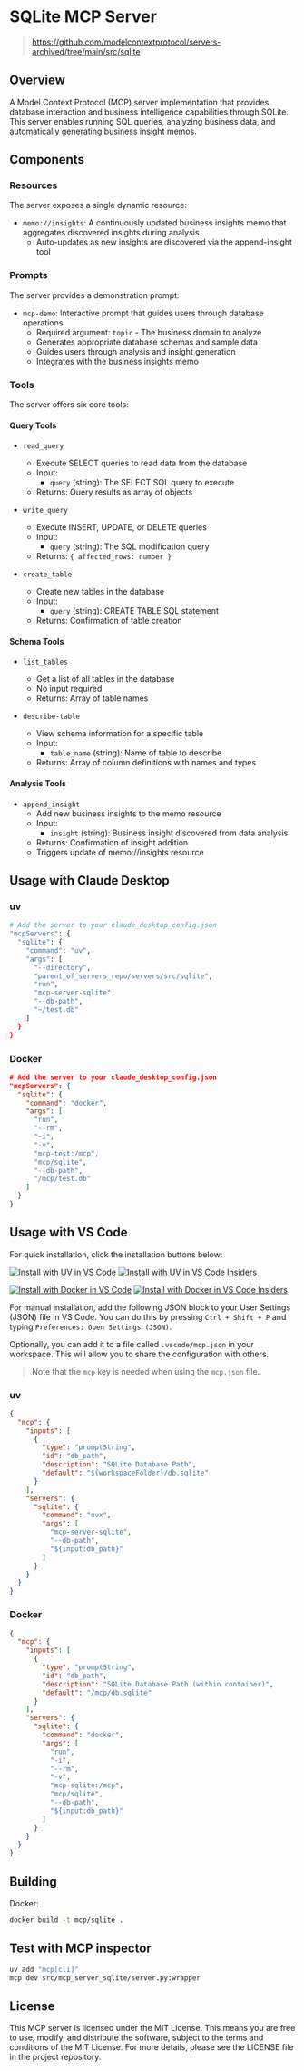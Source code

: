 # SQLite MCP Server

> <https://github.com/modelcontextprotocol/servers-archived/tree/main/src/sqlite>

## Overview

A Model Context Protocol (MCP) server implementation that provides database interaction and business intelligence capabilities through SQLite. This server enables running SQL queries, analyzing business data, and automatically generating business insight memos.

## Components

### Resources

The server exposes a single dynamic resource:

- `memo://insights`: A continuously updated business insights memo that aggregates discovered insights during analysis
  - Auto-updates as new insights are discovered via the append-insight tool

### Prompts

The server provides a demonstration prompt:

- `mcp-demo`: Interactive prompt that guides users through database operations
  - Required argument: `topic` - The business domain to analyze
  - Generates appropriate database schemas and sample data
  - Guides users through analysis and insight generation
  - Integrates with the business insights memo

### Tools

The server offers six core tools:

#### Query Tools

- `read_query`
  - Execute SELECT queries to read data from the database
  - Input:
    - `query` (string): The SELECT SQL query to execute
  - Returns: Query results as array of objects

- `write_query`
  - Execute INSERT, UPDATE, or DELETE queries
  - Input:
    - `query` (string): The SQL modification query
  - Returns: `{ affected_rows: number }`

- `create_table`
  - Create new tables in the database
  - Input:
    - `query` (string): CREATE TABLE SQL statement
  - Returns: Confirmation of table creation

#### Schema Tools

- `list_tables`
  - Get a list of all tables in the database
  - No input required
  - Returns: Array of table names

- `describe-table`
  - View schema information for a specific table
  - Input:
    - `table_name` (string): Name of table to describe
  - Returns: Array of column definitions with names and types

#### Analysis Tools

- `append_insight`
  - Add new business insights to the memo resource
  - Input:
    - `insight` (string): Business insight discovered from data analysis
  - Returns: Confirmation of insight addition
  - Triggers update of memo://insights resource

## Usage with Claude Desktop

### uv

```bash
# Add the server to your claude_desktop_config.json
"mcpServers": {
  "sqlite": {
    "command": "uv",
    "args": [
      "--directory",
      "parent_of_servers_repo/servers/src/sqlite",
      "run",
      "mcp-server-sqlite",
      "--db-path",
      "~/test.db"
    ]
  }
}
```

### Docker

```json
# Add the server to your claude_desktop_config.json
"mcpServers": {
  "sqlite": {
    "command": "docker",
    "args": [
      "run",
      "--rm",
      "-i",
      "-v",
      "mcp-test:/mcp",
      "mcp/sqlite",
      "--db-path",
      "/mcp/test.db"
    ]
  }
}
```

## Usage with VS Code

For quick installation, click the installation buttons below:

[![Install with UV in VS Code](https://img.shields.io/badge/VS_Code-UV-0098FF?style=flat-square&logo=visualstudiocode&logoColor=white)](https://insiders.vscode.dev/redirect/mcp/install?name=sqlite&inputs=%5B%7B%22type%22%3A%22promptString%22%2C%22id%22%3A%22db_path%22%2C%22description%22%3A%22SQLite%20Database%20Path%22%2C%22default%22%3A%22%24%7BworkspaceFolder%7D%2Fdb.sqlite%22%7D%5D&config=%7B%22command%22%3A%22uvx%22%2C%22args%22%3A%5B%22mcp-server-sqlite%22%2C%22--db-path%22%2C%22%24%7Binput%3Adb_path%7D%22%5D%7D) [![Install with UV in VS Code Insiders](https://img.shields.io/badge/VS_Code_Insiders-UV-24bfa5?style=flat-square&logo=visualstudiocode&logoColor=white)](https://insiders.vscode.dev/redirect/mcp/install?name=sqlite&inputs=%5B%7B%22type%22%3A%22promptString%22%2C%22id%22%3A%22db_path%22%2C%22description%22%3A%22SQLite%20Database%20Path%22%2C%22default%22%3A%22%24%7BworkspaceFolder%7D%2Fdb.sqlite%22%7D%5D&config=%7B%22command%22%3A%22uvx%22%2C%22args%22%3A%5B%22mcp-server-sqlite%22%2C%22--db-path%22%2C%22%24%7Binput%3Adb_path%7D%22%5D%7D&quality=insiders)

[![Install with Docker in VS Code](https://img.shields.io/badge/VS_Code-Docker-0098FF?style=flat-square&logo=visualstudiocode&logoColor=white)](https://insiders.vscode.dev/redirect/mcp/install?name=sqlite&inputs=%5B%7B%22type%22%3A%22promptString%22%2C%22id%22%3A%22db_path%22%2C%22description%22%3A%22SQLite%20Database%20Path%20(within%20container)%22%2C%22default%22%3A%22%2Fmcp%2Fdb.sqlite%22%7D%5D&config=%7B%22command%22%3A%22docker%22%2C%22args%22%3A%5B%22run%22%2C%22-i%22%2C%22--rm%22%2C%22-v%22%2C%22mcp-sqlite%3A%2Fmcp%22%2C%22mcp%2Fsqlite%22%2C%22--db-path%22%2C%22%24%7Binput%3Adb_path%7D%22%5D%7D) [![Install with Docker in VS Code Insiders](https://img.shields.io/badge/VS_Code_Insiders-Docker-24bfa5?style=flat-square&logo=visualstudiocode&logoColor=white)](https://insiders.vscode.dev/redirect/mcp/install?name=sqlite&inputs=%5B%7B%22type%22%3A%22promptString%22%2C%22id%22%3A%22db_path%22%2C%22description%22%3A%22SQLite%20Database%20Path%20(within%20container)%22%2C%22default%22%3A%22%2Fmcp%2Fdb.sqlite%22%7D%5D&config=%7B%22command%22%3A%22docker%22%2C%22args%22%3A%5B%22run%22%2C%22-i%22%2C%22--rm%22%2C%22-v%22%2C%22mcp-sqlite%3A%2Fmcp%22%2C%22mcp%2Fsqlite%22%2C%22--db-path%22%2C%22%24%7Binput%3Adb_path%7D%22%5D%7D&quality=insiders)

For manual installation, add the following JSON block to your User Settings (JSON) file in VS Code. You can do this by pressing `Ctrl + Shift + P` and typing `Preferences: Open Settings (JSON)`.

Optionally, you can add it to a file called `.vscode/mcp.json` in your workspace. This will allow you to share the configuration with others.

> Note that the `mcp` key is needed when using the `mcp.json` file.

### uv

```json
{
  "mcp": {
    "inputs": [
      {
        "type": "promptString",
        "id": "db_path",
        "description": "SQLite Database Path",
        "default": "${workspaceFolder}/db.sqlite"
      }
    ],
    "servers": {
      "sqlite": {
        "command": "uvx",
        "args": [
          "mcp-server-sqlite",
          "--db-path",
          "${input:db_path}"
        ]
      }
    }
  }
}
```

### Docker

```json
{
  "mcp": {
    "inputs": [
      {
        "type": "promptString",
        "id": "db_path",
        "description": "SQLite Database Path (within container)",
        "default": "/mcp/db.sqlite"
      }
    ],
    "servers": {
      "sqlite": {
        "command": "docker",
        "args": [
          "run",
          "-i",
          "--rm",
          "-v",
          "mcp-sqlite:/mcp",
          "mcp/sqlite",
          "--db-path",
          "${input:db_path}"
        ]
      }
    }
  }
}
```

## Building

Docker:

```bash
docker build -t mcp/sqlite .
```

## Test with MCP inspector

```bash
uv add "mcp[cli]"
mcp dev src/mcp_server_sqlite/server.py:wrapper  
```

## License

This MCP server is licensed under the MIT License. This means you are free to use, modify, and distribute the software, subject to the terms and conditions of the MIT License. For more details, please see the LICENSE file in the project repository.

